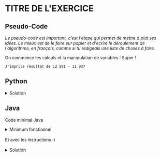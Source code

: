 # TITRE DE L'EXERCICE

## Pseudo-Code

_Le pseudo-code est important, c'est l'étape qui permet de mettre à plat ses idées. Le mieux est de le faire sur papier et d'écrire le déroulement de l'algorithme, en français, comme si tu rédigeais une liste de choses à faire._

On commence les calculs et la manipulation de variables ! Super !

```
J'imprile résultat de 12 581 - 11 937
```

## Python

<details>
  <summary>Solution</summary>

```Python
print(12581 - 11937)
```

</details>

## Java

Code minimal Java

<details>
  <summary>Minimum fonctionnel</summary>

```Java
  class Main {
    public static void main(String[] args) {
      // ton code ici
    }
  }
```

</details>

</br>
Et avec les instructions :)
</br>
</br>

<details>
  <summary>Solution</summary>


```Java
class Main {
   public static void main(String[] args) {
      System.out.println(12581 - 11937);
   }
}
```

</details>
